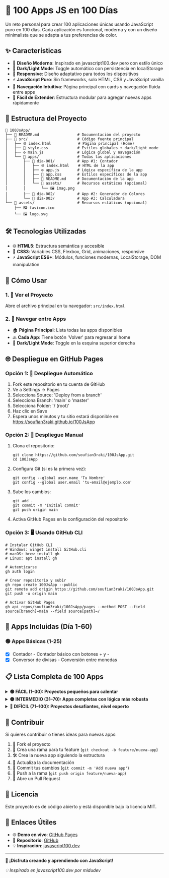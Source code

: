 # 🚀 100 Apps JS en 100 Días

Un reto personal para crear 100 aplicaciones únicas usando JavaScript puro en 100 días. Cada aplicación es funcional, moderna y con un diseño minimalista que se adapta a tus preferencias de color.

## ✨ Características

- 🎨 **Diseño Moderno**: Inspirado en javascript100.dev pero con estilo único
- 🌙 **Dark/Light Mode**: Toggle automático con persistencia en localStorage
- 📱 **Responsive**: Diseño adaptativo para todos los dispositivos
- ⚡ **JavaScript Puro**: Sin frameworks, solo HTML, CSS y JavaScript vanilla
- 🧭 **Navegación Intuitiva**: Página principal con cards y navegación fluida entre apps
- 🔧 **Fácil de Extender**: Estructura modular para agregar nuevas apps rápidamente

## 📁 Estructura del Proyecto

```
📂 100JsApp/
├── 📄 README.md                 # Documentación del proyecto
├── 📂 src/                      # Código fuente principal
│   ├── 🌐 index.html            # Página principal (Home)
│   ├── 🎨 style.css             # Estilos globales + dark/light mode
│   ├── ⚙️ main.js               # Lógica global y navegación
│   └── 📂 apps/                 # Todas las aplicaciones
│       ├── 📂 dia-001/          # App #1: Contador
│       │   ├── 🌐 index.html    # HTML de la app
│       │   ├── ⚙️ app.js        # Lógica específica de la app
│       │   ├── 🎨 app.css       # Estilos específicos de la app
│       │   ├── 📄 README.md     # Documentación de la app
│       │   └── 📂 assets/       # Recursos estáticos (opcional)
│       │       └── 🖼️ imag.png
│       ├── 📂 dia-002/          # App #2: Generador de Colores
│       └── 📂 dia-003/          # App #3: Calculadora
└── 📂 assets/                   # Recursos estáticos (opcional)
    ├── 🖼️ favicon.ico
    └── 🖼️ logo.svg
```

## 🛠️ Tecnologías Utilizadas

- 🌐 **HTML5**: Estructura semántica y accesible
- 🎨 **CSS3**: Variables CSS, Flexbox, Grid, animaciones, responsive
- ⚡ **JavaScript ES6+**: Módulos, funciones modernas, LocalStorage, DOM manipulation

## 🚀 Cómo Usar

### 1. 👀 Ver el Proyecto
Abre el archivo principal en tu navegador: `src/index.html`

### 2. 🧭 Navegar entre Apps
- 🏠 **Página Principal**: Lista todas las apps disponibles
- 🔙 **Cada App**: Tiene botón 'Volver' para regresar al home
- 🌙 **Dark/Light Mode**: Toggle en la esquina superior derecha

## 🌐 Despliegue en GitHub Pages

### Opción 1: 🚀 Despliegue Automático
1. Fork este repositorio en tu cuenta de GitHub
2. Ve a Settings → Pages
3. Selecciona Source: 'Deploy from a branch'
4. Selecciona Branch: 'main' o 'master'
5. Selecciona Folder: '/ (root)'
6. Haz clic en Save
7. Espera unos minutos y tu sitio estará disponible en:
   https://soufian3raki.github.io/100JsApp

### Opción 2: 🔧 Despliegue Manual
1. Clona el repositorio:
   ```properties
   git clone https://github.com/soufian3raki/100JsApp.git
   cd 100JsApp
   ```

2. Configura Git (si es la primera vez):
   ```properties
   git config --global user.name 'Tu Nombre'
   git config --global user.email 'tu-email@ejemplo.com'
   ```

3. Sube los cambios:
   ```properties
   git add .
   git commit -m 'Initial commit'
   git push origin main
   ```

4. Activa GitHub Pages en la configuración del repositorio

### Opción 3: 🖥️ Usando GitHub CLI
```properties
# Instalar GitHub CLI
# Windows: winget install GitHub.cli
# macOS: brew install gh
# Linux: apt install gh

# Autenticarse
gh auth login

# Crear repositorio y subir
gh repo create 100JsApp --public
git remote add origin https://github.com/soufian3raki/100JsApp.git
git push -u origin main

# Activar GitHub Pages
gh api repos/soufian3raki/100JsApp/pages --method POST --field source[branch]=main --field source[path]=/
```

## 📱 Apps Incluidas (Día 1-60)

### 🟢 Apps Básicas (1-25)
- [x] Contador - Contador básico con botones + y -
- [x] Conversor de divisas - Conversión entre monedas

## 📋 Lista Completa de 100 Apps

<details>
   <summary><b>🟢 FÁCIL (1–30): Proyectos pequeños para calentar</b></summary>

   1. Contador - Contador básico con botones + y -
   2. Conversor de divisas - Conversión entre monedas
   3. Reloj digital / analógico - Reloj en tiempo real
   4. Temporizador (countdown) - Cuenta regresiva
   5. Cronómetro - Cronómetro con start/stop/reset
   6. Generador de contraseñas - Contraseñas seguras aleatorias
   7. App de notas (localStorage) - Notas persistentes
   8. Lista de tareas (To-do) - Gestión de tareas
   9. Juego del ahorcado - Juego clásico
   10. Piedra, papel o tijera - Juego simple
   11. Juego de memoria (cards flip) - Memoria con cartas
   12. App de clima (API básica) - Información del clima
   13. Conversor de unidades - Peso, temperatura, etc.
   14. Generador de frases motivadoras - Frases aleatorias
   15. App de citas célebres - Citas famosas
   16. Lector RSS simple - Lectura de feeds
   17. Quiz de preguntas - Preguntas con puntuación
   18. Lector de archivos JSON - Visualización de JSON
   19. Editor de texto tipo Notepad - Editor básico
   20. Controlador de gastos personales - Gestión de gastos
   21. Juego de Tic-Tac-Toe (gato) - Tres en línea
   22. Reproductor de audio simple - Player básico
   23. Editor de imágenes básico (Canvas) - Edición simple
   24. Validador de formularios - Validación en tiempo real
   25. Detector de palíndromos - Detección de palíndromos
   26. Contador de palabras y caracteres - Análisis de texto
   27. App de recetas - Recetas de cocina
   28. Conversor de colores HEX/RGB - Conversión de colores
   29. App de sorteo aleatorio - Sorteador de nombres
   30. Juego de dados aleatorios - Simulador de dados
</details>

<details>
   <summary><b>🟡 INTERMEDIO (31–70): Apps completas con lógica más robusta</b></summary>
   
   31. Chat offline simulado con bots - Chat con respuestas automáticas
   32. App de calendario - Calendario interactivo
   33. Cronograma interactivo con eventos - Gestión de eventos
   34. Administrador de tareas con categorías - Tareas organizadas
   35. App de gastos con gráficos - Gráficos de gastos
   36. Editor de Markdown en vivo - Editor con preview
   37. Juego de Sudoku - Sudoku completo
   38. App de lector de código QR - Lectura de QR
   39. Generador de memes - Creación de memes
   40. Juego de Snake - Juego clásico
   41. App de hábitos diarios - Seguimiento de hábitos
   42. Juego de blackjack - Blackjack completo
   43. Simulador de inversión en bolsa - Simulación de trading
   44. Generador de CV en PDF - CV generador
   45. Calculadora de IMC - Cálculo de IMC
   46. App de seguimiento de libros leídos - Biblioteca personal
   47. Portafolio editable tipo CMS - CMS simple
   48. Reproductor de video personalizado - Player de video
   49. App de notas con etiquetas y búsqueda - Notas avanzadas
   50. Organizador de contraseñas - Gestor de contraseñas
   51. Simulador de préstamos - Cálculo de préstamos
   52. Lector de archivos CSV con gráficos - Análisis de datos
   53. Convertidor de voz a texto - Speech to text
   54. App de votaciones con resultados - Sistema de votos
   55. Visor de imágenes con zoom - Galería de imágenes
   56. Juego de preguntas con niveles - Quiz avanzado
   57. Simulador de carrito de compras - E-commerce simulado
   58. Generador de código de barras - Códigos de barras
   59. App de recetas con buscador - Recetas con filtros
   60. Cronograma de estudio - Planificador de estudio
   61. App de recordatorios - Notificaciones locales
   62. Calculadora científica - Calculadora avanzada
   63. Juego de cartas tipo solitario - Solitario
   64. Editor de gráficos vectoriales - Editor SVG
   65. Simulador de criptomonedas - Precios de crypto
   66. Generador de mapas mentales - Mapas conceptuales
   67. Juego de laberinto - Laberinto interactivo
   68. App de seguimiento de series - Gestión de contenido
   69. Simulador de entrevistas técnicas - Práctica de entrevistas
   70. Simulador de horarios de transporte - Horarios de buses
</details>

<details>
   <summary><b>🔴 DIFÍCIL (71–100): Proyectos desafiantes, nivel experto</b></summary>

   71. Sistema de reservas de citas - Gestión de citas
   72. WebApp de gestión de inventario - Inventario con IndexedDB
   73. Juego tipo RPG por turnos - RPG simple
   74. Simulador de bolsa con histórico - Trading con gráficas
   75. App de edición de fotos - Editor de imágenes
   76. Dashboard de analítica - Múltiples gráficos
   77. App de organización de proyectos - Tipo Trello
   78. Juego de ajedrez con IA básica - Ajedrez con IA
   79. CMS ligero sin backend - CMS local
   80. Plataforma de cursos - Cursos online
   81. Gestor de archivos con drag & drop - File manager
   82. Editor de presentaciones - Tipo PowerPoint
   83. App de colaboración en tiempo real - WebRTC
   84. Simulador de terminal de comandos - Terminal web
   85. App de mapa interactivo - Mapas con Leaflet
   86. Intérprete de lenguaje simple - Lenguaje básico
   87. Juego de plataformas - Plataformas con física
   88. Red social simulada - Posts, likes, comments
   89. Sistema de votaciones anónimas - Votaciones seguras
   90. Sistema de seguimiento de hábitos - Hábitos con reportes
   91. Simulador de chat en vivo - Chat con sockets
   92. Visualizador de algoritmos - Algoritmos animados
   93. Juego de Tetris - Tetris completo
   94. Juego de Conecta 4 con IA - Conecta 4
   95. App de diseño de UI - Drag & drop UI
   96. Dashboard financiero personal - Finanzas avanzadas
   97. Plataforma de encuestas - Encuestas y formularios
   98. WebApp para landing pages - Generador de landing
   99. Intérprete visual de regex - Regex visual
   100. Sistema de gestión escolar - Gestión educativa
</details>

## 🤝 Contribuir

Si quieres contribuir o tienes ideas para nuevas apps:

1. 🍴 Fork el proyecto
2. 🌿 Crea una rama para tu feature (`git checkout -b feature/nueva-app`)
3. 🛠️ Crea la nueva app siguiendo la estructura
4. 📝 Actualiza la documentación
5. 💾 Commit tus cambios (`git commit -m 'Add nueva app'`)
6. 🚀 Push a la rama (`git push origin feature/nueva-app`)
7. 🔄 Abre un Pull Request

## 📄 Licencia

Este proyecto es de código abierto y está disponible bajo la licencia MIT.

## 🔗 Enlaces Útiles

- 🌐 **Demo en vivo**: [GitHub Pages](https://soufian3raki.github.io/100JsApp)
- 📂 **Repositorio**: [GitHub](https://github.com/soufian3raki/100JsApp)
- 💡 **Inspiración**: [javascript100.dev](https://javascript100.dev/)

---

**🚀 ¡Disfruta creando y aprendiendo con JavaScript!**

*💡 Inspirado en javascript100.dev por midudev*
